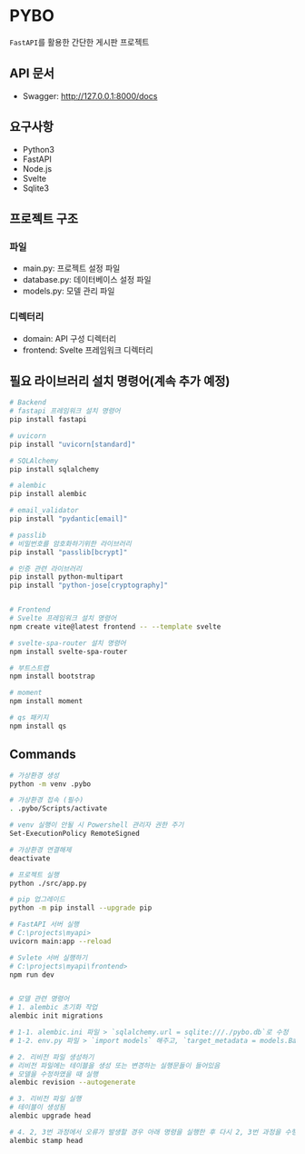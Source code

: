 # PYBO
`FastAPI`를 활용한 간단한 게시판 프로젝트

## API 문서
- Swagger: http://127.0.0.1:8000/docs

## 요구사항
- Python3
- FastAPI
- Node.js
- Svelte
- Sqlite3

## 프로젝트 구조
### 파일
- main.py: 프로젝트 설정 파일
- database.py: 데이터베이스 설정 파일
- models.py: 모델 관리 파일

### 디렉터리
- domain: API 구성 디렉터리
- frontend: Svelte 프레임워크 디렉터리

## 필요 라이브러리 설치 명령어(계속 추가 예정)
```bash
# Backend
# fastapi 프레임워크 설치 명령어
pip install fastapi

# uvicorn
pip install "uvicorn[standard]"

# SQLAlchemy
pip install sqlalchemy

# alembic
pip install alembic

# email_validator
pip install "pydantic[email]"

# passlib
# 비밀번호를 암호화하기위한 라이브러리
pip install "passlib[bcrypt]"

# 인증 관련 라이브러리
pip install python-multipart
pip install "python-jose[cryptography]"


# Frontend
# Svelte 프레임워크 설치 명령어
npm create vite@latest frontend -- --template svelte

# svelte-spa-router 설치 명령어
npm install svelte-spa-router

# 부트스트랩
npm install bootstrap

# moment
npm install moment

# qs 패키지
npm install qs
```

## Commands
```bash
# 가상환경 생성
python -m venv .pybo

# 가상환경 접속 (필수)
. .pybo/Scripts/activate

# venv 실행이 안될 시 Powershell 관리자 권한 주기
Set-ExecutionPolicy RemoteSigned

# 가상환경 연결해제
deactivate

# 프로젝트 실행
python ./src/app.py

# pip 업그레이드
python -m pip install --upgrade pip

# FastAPI 서버 실행
# C:\projects\myapi>
uvicorn main:app --reload

# Svlete 서버 실행하기
# C:\projects\myapi\frontend>
npm run dev


# 모델 관련 명령어
# 1. alembic 초기화 작업
alembic init migrations

# 1-1. alembic.ini 파일 > `sqlalchemy.url = sqlite:///./pybo.db`로 수정
# 1-2. env.py 파일 > `import models` 해주고, `target_metadata = models.Base.metadata` 코드 추가

# 2. 리비전 파일 생성하기
# 리비전 파일에는 테이블을 생성 또는 변경하는 실행문들이 들어있음
# 모델을 수정하였을 때 실행
alembic revision --autogenerate

# 3. 리비전 파일 실행
# 테이블이 생성됨
alembic upgrade head

# 4. 2, 3번 과정에서 오류가 발생할 경우 아래 명령을 실행한 후 다시 2, 3번 과정을 수행
alembic stamp head
```